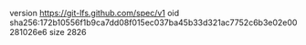 version https://git-lfs.github.com/spec/v1
oid sha256:172b10556f1b9ca7dd08f015ec037ba45b33d321ac7752c6b3e02e00281026e6
size 2826
